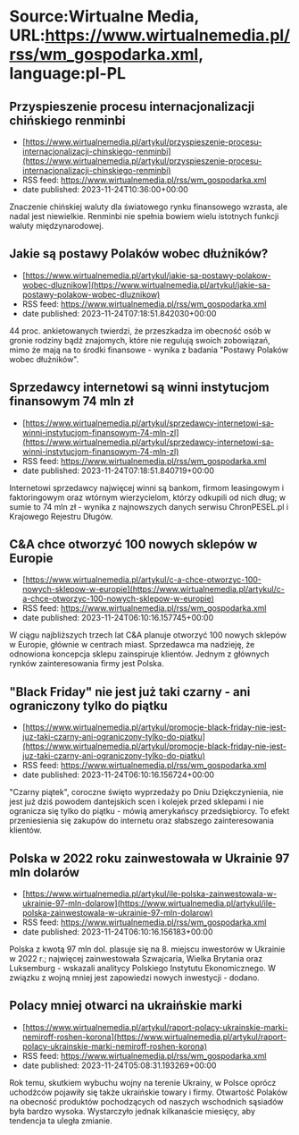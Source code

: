 # Source:Wirtualne Media, URL:https://www.wirtualnemedia.pl/rss/wm_gospodarka.xml, language:pl-PL

## Przyspieszenie procesu internacjonalizacji chińskiego renminbi
 - [https://www.wirtualnemedia.pl/artykul/przyspieszenie-procesu-internacjonalizacji-chinskiego-renminbi](https://www.wirtualnemedia.pl/artykul/przyspieszenie-procesu-internacjonalizacji-chinskiego-renminbi)
 - RSS feed: https://www.wirtualnemedia.pl/rss/wm_gospodarka.xml
 - date published: 2023-11-24T10:36:00+00:00

Znaczenie chińskiej waluty dla światowego rynku finansowego wzrasta, ale nadal jest niewielkie. Renminbi nie spełnia bowiem wielu istotnych funkcji waluty międzynarodowej.

## Jakie są postawy Polaków wobec dłużników?
 - [https://www.wirtualnemedia.pl/artykul/jakie-sa-postawy-polakow-wobec-dluznikow](https://www.wirtualnemedia.pl/artykul/jakie-sa-postawy-polakow-wobec-dluznikow)
 - RSS feed: https://www.wirtualnemedia.pl/rss/wm_gospodarka.xml
 - date published: 2023-11-24T07:18:51.842030+00:00

44 proc. ankietowanych twierdzi, że przeszkadza im obecność osób w gronie rodziny bądź znajomych, które nie regulują swoich zobowiązań, mimo że mają na to środki finansowe - wynika z badania "Postawy Polaków wobec dłużników".

## Sprzedawcy internetowi są winni instytucjom finansowym 74 mln zł
 - [https://www.wirtualnemedia.pl/artykul/sprzedawcy-internetowi-sa-winni-instytucjom-finansowym-74-mln-zl](https://www.wirtualnemedia.pl/artykul/sprzedawcy-internetowi-sa-winni-instytucjom-finansowym-74-mln-zl)
 - RSS feed: https://www.wirtualnemedia.pl/rss/wm_gospodarka.xml
 - date published: 2023-11-24T07:18:51.840719+00:00

Internetowi sprzedawcy najwięcej winni są bankom, firmom leasingowym i faktoringowym oraz wtórnym wierzycielom, którzy odkupili od nich dług; w sumie to 74 mln zł - wynika z najnowszych danych serwisu ChronPESEL.pl i Krajowego Rejestru Długów.

## C&A chce otworzyć 100 nowych sklepów w Europie
 - [https://www.wirtualnemedia.pl/artykul/c-a-chce-otworzyc-100-nowych-sklepow-w-europie](https://www.wirtualnemedia.pl/artykul/c-a-chce-otworzyc-100-nowych-sklepow-w-europie)
 - RSS feed: https://www.wirtualnemedia.pl/rss/wm_gospodarka.xml
 - date published: 2023-11-24T06:10:16.157745+00:00

W ciągu najbliższych trzech lat C&amp;A planuje otworzyć 100 nowych sklepów w Europie, głównie w centrach miast. Sprzedawca ma nadzieję, że odnowiona koncepcja sklepu zainspiruje klientów. Jednym z głównych rynków zainteresowania firmy jest Polska.

## "Black Friday" nie jest już taki czarny - ani ograniczony tylko do piątku
 - [https://www.wirtualnemedia.pl/artykul/promocje-black-friday-nie-jest-juz-taki-czarny-ani-ograniczony-tylko-do-piatku](https://www.wirtualnemedia.pl/artykul/promocje-black-friday-nie-jest-juz-taki-czarny-ani-ograniczony-tylko-do-piatku)
 - RSS feed: https://www.wirtualnemedia.pl/rss/wm_gospodarka.xml
 - date published: 2023-11-24T06:10:16.156724+00:00

"Czarny piątek", coroczne święto wyprzedaży po Dniu Dziękczynienia, nie jest już dziś powodem dantejskich scen i kolejek przed sklepami i nie ogranicza się tylko do piątku - mówią amerykańscy przedsiębiorcy. To efekt przeniesienia się zakupów do internetu oraz słabszego zainteresowania klientów.

## Polska w 2022 roku zainwestowała w Ukrainie 97 mln dolarów
 - [https://www.wirtualnemedia.pl/artykul/ile-polska-zainwestowala-w-ukrainie-97-mln-dolarow](https://www.wirtualnemedia.pl/artykul/ile-polska-zainwestowala-w-ukrainie-97-mln-dolarow)
 - RSS feed: https://www.wirtualnemedia.pl/rss/wm_gospodarka.xml
 - date published: 2023-11-24T06:10:16.156183+00:00

Polska z kwotą 97 mln dol. plasuje się na 8. miejscu inwestorów w Ukrainie w 2022 r.; najwięcej zainwestowała Szwajcaria, Wielka Brytania oraz Luksemburg - wskazali analitycy Polskiego Instytutu Ekonomicznego. W związku z wojną mniej jest zapowiedzi nowych inwestycji - dodano.

## Polacy mniej otwarci na ukraińskie marki
 - [https://www.wirtualnemedia.pl/artykul/raport-polacy-ukrainskie-marki-nemiroff-roshen-korona](https://www.wirtualnemedia.pl/artykul/raport-polacy-ukrainskie-marki-nemiroff-roshen-korona)
 - RSS feed: https://www.wirtualnemedia.pl/rss/wm_gospodarka.xml
 - date published: 2023-11-24T05:08:31.193269+00:00

Rok temu, skutkiem wybuchu wojny na terenie Ukrainy, w Polsce oprócz uchodźców pojawiły się także ukraińskie towary i firmy. Otwartość Polaków na obecność produktów pochodzących od naszych wschodnich sąsiadów była bardzo wysoka. Wystarczyło jednak kilkanaście miesięcy, aby tendencja ta uległa zmianie.

